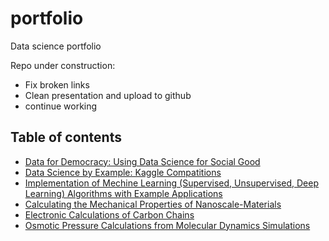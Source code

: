 # portfolio
Data science portfolio

Repo under construction: 
* Fix broken links
* Clean presentation and upload to github
* continue working

## Table of contents
* [Data for Democracy: Using Data Science for Social Good](https://github.com/alejandrox1/tutorials)
* [Data Science by Example: Kaggle Compatitions](https://github.com/alejandrox1/kaggle)
* [Implementation of Mechine Learning (Supervised, Unsupervised, Deep Learning) Algorithms with Example Applications](https://github.com/alejandrox1/MachineLearning)
* [Calculating the Mechanical Properties of Nanoscale-Materials](https://github.com/alejandrox1/poisson_lammps)
* [Electronic Calculations of Carbon Chains](https://github.com/alejandrox1/chains_nwchem)
* [Osmotic Pressure Calculations from Molecular Dynamics Simulations](https://github.com/alejandrox1/osmotic_pressure)
